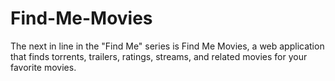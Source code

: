# Find-Me-Movies
The next in line in the "Find Me" series is Find Me Movies, a web application that finds torrents, trailers, ratings, streams, and related movies for your favorite movies. 
